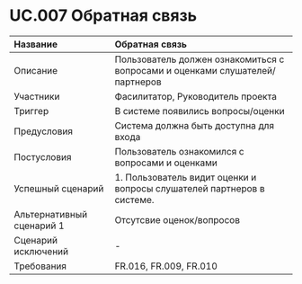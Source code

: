 # UC.007 Обратная связь
<!-- Подробное описание сценария использования системы с привязкой к ролям участников и задействованным бизнес-сущностям 
https://confluence.mts.ru/pages/viewpage.action?pageId=375782119 
-->
| Название | Обратная связь  |
|:---------------------------|:------|
| Описание | Пользователь должен ознакомиться с вопросами и оценками слушателей/партнеров |
| Участники | Фасилитатор, Руководитель проекта |
| Триггер | В системе появились вопросы/оценки |
| Предусловия | Система должна быть доступна для входа |
| Постусловия | Пользователь  ознакомился с вопросами и оценками |
| Успешный сценарий | 1. Пользователь видит оценки и вопросы слушателей партнеров в системе.  |
| Альтернативный сценарий 1 | Отсутсвие оценок/вопросов |
| Сценарий исключений | - |
| Требования | FR.016, FR.009, FR.010 |
